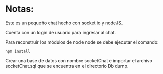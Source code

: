 # Notas:

Este es un pequeño chat hecho con socket io y nodeJS.

Cuenta con un login de usuario para ingresar al chat.

Para reconstruir los módulos de node node se debe ejecutar el comando: 

```
npm install
```

Crear una base de datos con nombre socketChat e importar el archivo socketChat.sql que se encuentra en el directorio Db dump.
